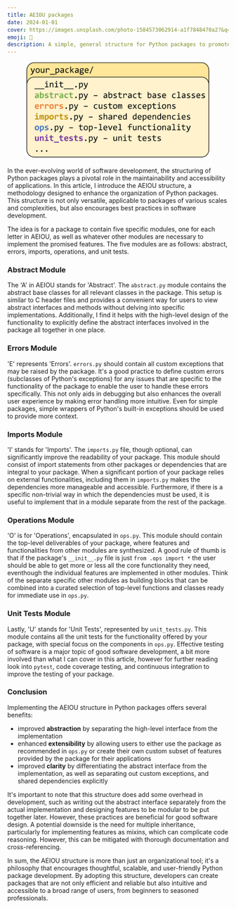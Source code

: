 ```yaml
---
title: AEIOU packages
date: 2024-01-01
cover: https://images.unsplash.com/photo-1584573062914-a1f7848470a2?&q=85&fm=jpg&crop=entropy&cs=srgb&w=1440
emoji: 🌸
description: A simple, general structure for Python packages to promote better software design
---
```


<figure>
  <img src="assets/content/aeiou_structure.png" alt="AEIOU Package Structure"/>
  <!-- <figcaption>A python package using the AEIOU structure contains five modules: abstract, errors, imports, operations, and unit tests to improve abstraction, extensibility, and clarity.</figcaption> -->
</figure>

In the ever-evolving world of software development, the structuring of Python packages plays a pivotal role in the maintainability and accessibility of applications. In this article, I introduce the AEIOU structure, a methodology designed to enhance the organization of Python packages. This structure is not only versatile, applicable to packages of various scales and complexities, but also encourages best practices in software development.

The idea is for a package to contain five specific modules, one for each letter in AEIOU, as well as whatever other modules are necessary to implement the promised features. The five modules are as follows: abstract, errors, imports, operations, and unit tests.

### Abstract Module

The 'A' in AEIOU stands for 'Abstract'. The `abstract.py` module contains the abstract base classes for all relevant classes in the package. This setup is similar to C header files and provides a convenient way for users to view abstract interfaces and methods without delving into specific implementations. Additionally, I find it helps with the high-level design of the functionality to explicitly define the abstract interfaces involved in the package all together in one place.

### Errors Module

'E' represents 'Errors'. `errors.py` should contain all custom exceptions that may be raised by the package. It's a good practice to define custom errors (subclasses of Python's exceptions) for any issues that are specific to the functionality of the package to enable the user to handle these errors specifically. This not only aids in debugging but also enhances the overall user experience by making error handling more intuitive. Even for simple packages, simple wrappers of Python's built-in exceptions should be used to provide more context. 

### Imports Module

'I' stands for 'Imports'. The `imports.py` file, though optional, can significantly improve the readability of your package. This module should consist of import statements from other packages or dependencies that are integral to your package. When a significant portion of your package relies on external functionalities, including them in `imports.py` makes the dependencies more manageable and accessible. Furthermore, if there is a specific non-trivial way in which the dependencies must be used, it is useful to implement that in a module separate from the rest of the package.

### Operations Module

'O' is for 'Operations', encapsulated in `ops.py`. This module should contain the top-level deliverables of your package, where features and functionalities from other modules are synthesized. A good rule of thumb is that if the package's `__init__.py` file is just `from .ops import *` the user should be able to get more or less all the core functionality they need, eventhough the individual features are implemented in other modules. Think of the separate specific other modules as building blocks that can be combined into a curated selection of top-level functions and classes ready for immediate use in `ops.py`.

### Unit Tests Module

Lastly, 'U' stands for 'Unit Tests', represented by `unit_tests.py`. This module contains all the unit tests for the functionality offered by your package, with special focus on the components in `ops.py`. Effective testing of software is a major topic of good software development, a bit more involved than what I can cover in this article, however for further reading look into `pytest`, code coverage testing, and continuous integration to improve the testing of your package.

### Conclusion

Implementing the AEIOU structure in Python packages offers several benefits:

- improved **abstraction** by separating the high-level interface from the implementation
- enhanced **extensibility** by allowing users to either use the package as recommended in `ops.py` or create their own custom subset of features provided by the package for their applications
- improved **clarity** by differentiating the abstract interface from the implementation, as well as separating out custom exceptions, and shared dependencies explicitly

It's important to note that this structure does add some overhead in development, such as writing out the abstract interface separately from the actual implementation and designing features to be modular to be put together later. However, these practices are beneficial for good software design. A potential downside is the need for multiple inheritance, particularly for implementing features as mixins, which can complicate code reasoning. However, this can be mitigated with thorough documentation and cross-referencing.

In sum, the AEIOU structure is more than just an organizational tool; it's a philosophy that encourages thoughtful, scalable, and user-friendly Python package development. By adopting this structure, developers can create packages that are not only efficient and reliable but also intuitive and accessible to a broad range of users, from beginners to seasoned professionals.


